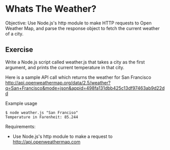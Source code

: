 # Whats The Weather?

Objective: Use Node.js's http module to make HTTP requests to Open Weather Map, and parse the response object to fetch the current weather of a city.

## Exercise

Write a Node.js script called weather.js that takes a city as the first argument, and prints the current temperature in that city.

Here is a sample API call which returns the weather for San Francisco http://api.openweathermap.org/data/2.5/weather?q=San+Francisco&mode=json&appid=498fa131dbb425c13df97463ab9d22dd

Example usage

```
$ node weather.js "San Franciso"
Temperature in Farenheit: 85.244
```

Requirements:
- Use Node.js's http module to make a request to http://api.openweathermap.com
